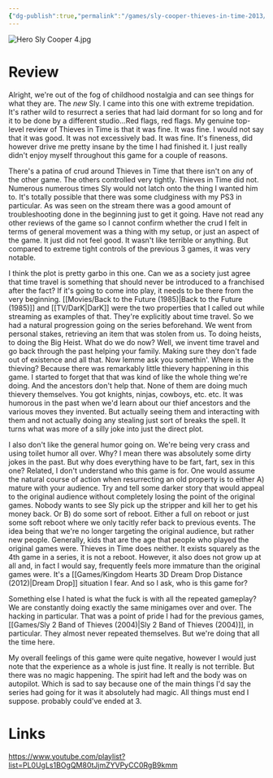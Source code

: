 ```yaml
---
{"dg-publish":true,"permalink":"/games/sly-cooper-thieves-in-time-2013/","tags":["games","streamed"],"created":"2025-04-14","updated":"2025-06-02"}
---
```



![Hero Sly Cooper 4.jpg](/img/user/Attachments/Hero%20Sly%20Cooper%204.jpg)

# Review

Alright, we're out of the fog of childhood nostalgia and can see things for what they are. The *new* Sly. I came into this one with extreme trepidation. It's rather wild to resurrect a series that had laid dormant for so long and for it to be done by a different studio...Red flags, red flags. My genuine top-level review of Thieves in Time is that it was fine. It was fine. I would not say that it was good. It was not excessively bad. It was fine. It's fineness, did however drive me pretty insane by the time I had finished it. I just really didn't enjoy myself throughout this game for a couple of reasons.

There's a patina of crud around Thieves in Time that there isn't on any of the other game. The others controlled very tightly. Thieves in Time did not. Numerous numerous times Sly would not latch onto the thing I wanted him to. It's totally possible that there was some cludginess with my PS3 in particular. As was seen on the stream there was a good amount of troubleshooting done in the beginning just to get it going. Have not read any other reviews of the game so I cannot confirm whether the crud I felt in terms of general movement was a thing with my setup, or just an aspect of the game. It just did not feel good. It wasn't like terrible or anything. But compared to extreme tight controls of the previous 3 games, it was very notable.

I think the plot is pretty garbo in this one. Can we as a society just agree that time travel is something that should never be introduced to a franchised after the fact? If it's going to come into play, it needs to be there from the very beginning. [[Movies/Back to the Future (1985)\|Back to the Future (1985)]] and [[TV/DarK\|DarK]] were the two properties that I called out while streaming as examples of that. They're explicitly about time travel. So we had a natural progression going on the series beforehand. We went from personal stakes, retrieving an item that was stolen from us. To doing heists, to doing the Big Heist. What do we do now? Well, we invent time travel and go back through the past helping your family. Making sure they don't fade out of existence and all that. Now lemme ask you somethin'. Where is the thieving? Because there was remarkably little thievery happening in this game. I started to forget that that was kind of like the whole thing we're doing. And the ancestors don't help that. None of them are doing much thievery themselves. You got knights, ninjas, cowboys, etc. etc. It was humorous in the past when we'd learn about our thief ancestors and the various moves they invented. But actually seeing them and interacting with them and not actually doing any stealing just sort of breaks the spell. It turns what was more of a silly joke into just the direct plot.

I also don't like the general humor going on. We're being very crass and using toilet humor all over. Why? I mean there was absolutely some dirty jokes in the past. But why does everything have to be fart, fart, sex in this one? Related, I don't understand who this game is for. One would assume the natural course of action when resurrecting an old property is to either A) mature with your audience. Try and tell some darker story that would appeal to the original audience without completely losing the point of the original games. Nobody wants to see Sly pick up the stripper and kill her to get his money back. Or B) do some sort of reboot. Either a full on reboot or just some soft reboot where we only tacitly refer back to previous events. The idea being that we're no longer targeting the original audience, but rather new people. Generally, kids that are the age that people who played the original games were. Thieves in Time does neither. It exists squarely as the 4th game in a series, it is not a reboot. However, it also does not grow up at all and, in fact I would say, frequently feels more immature than the original games were. It's a [[Games/Kingdom Hearts 3D Dream Drop Distance (2012)\|Dream Drop]] situation I fear. And so I ask, who is this game for?

Something else I hated is what the fuck is with all the repeated gameplay? We are constantly doing exactly the same minigames over and over. The hacking in particular. That was a point of pride I had for the previous games, [[Games/Sly 2 Band of Thieves (2004)\|Sly 2 Band of Thieves (2004)]], in particular. They almost never repeated themselves. But we're doing that all the time here.

My overall feelings of this game were quite negative, however I would just note that the experience as a whole is just fine. It really is not terrible. But there was no magic happening. The spirit had left and the body was on autopilot. Which is sad to say because one of the main things I'd say the series had going for it was it absolutely had magic. All things must end I suppose. probably could've ended at 3.

# Links

https://www.youtube.com/playlist?list=PL0UgLs1BOgQM80tJjmZYVPyCC0RgB9kmm

